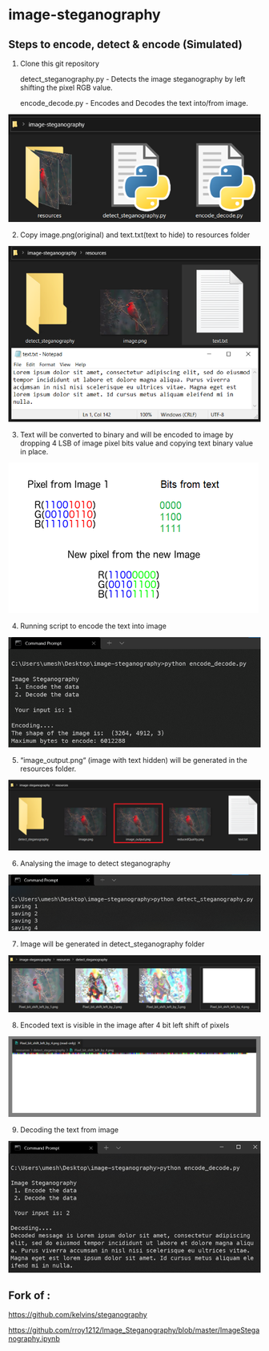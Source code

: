 # image-steganography

## Steps to encode, detect & encode (Simulated)

1.  Clone this git repository

    detect\_steganography.py - Detects the image steganography by left shifting the pixel RGB value.

    encode\_decode.py - Encodes and Decodes the text into/from image.

![](readme/image7.png)


2.  Copy image.png(original) and text.txt(text to hide) to resources folder

![](readme/image5.png)

3.  Text will be converted to binary and will be encoded to image by dropping 4 LSB of image pixel bits value and copying text binary value in place.

![](readme/image1.png)


4.  Running script to encode the text into image

![](readme/image6.png)

5.  “image\_output.png“ (image with text hidden) will be generated in the resources folder.

![](readme/image2.png)

6.  Analysing the image to detect steganography

![](readme/image4.png)


7.  Image will be generated in detect\_steganography folder

![](readme/image3.png)

8.  Encoded text is visible in the image after 4 bit left shift of pixels

![](readme/image9.png)

9.  Decoding the text from image

![](readme/image8.png)


## Fork of :

https://github.com/kelvins/steganography

https://github.com/rroy1212/Image_Steganography/blob/master/ImageSteganography.ipynb